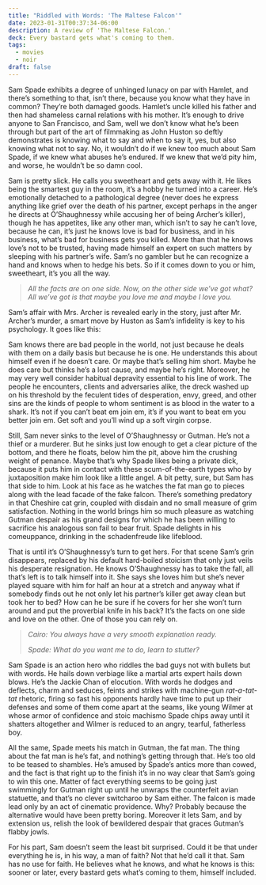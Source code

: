 ```yaml
---
title: "Riddled with Words: 'The Maltese Falcon'"
date: 2023-01-31T00:37:34-06:00
description: A review of 'The Maltese Falcon.'
deck: Every bastard gets what's coming to them.
tags:
  - movies
  - noir
draft: false
---
```


Sam Spade exhibits a degree of unhinged lunacy on par with Hamlet, and there’s something to that, isn’t there, because you know what they have in common? They’re both damaged goods. Hamlet’s uncle killed his father and then had shameless carnal relations with his mother. It’s enough to drive anyone to San Francisco, and Sam, well we don’t know what he’s been through but part of the art of filmmaking as John Huston so deftly demonstrates is knowing what to say and when to say it, yes, but also knowing what not to say. No, it wouldn’t do if we knew too much about Sam Spade, if we knew what abuses he’s endured. If we knew that we’d pity him, and worse, he wouldn’t be so damn cool.

Sam is pretty slick. He calls you sweetheart and gets away with it. He likes being the smartest guy in the room, it’s a hobby he turned into a career. He’s emotionally detached to a pathological degree (never does he express anything like grief over the death of his partner, except perhaps in the anger he directs at O’Shaughnessy while accusing her of being Archer’s killer), though he has appetites, like any other man, which isn’t to say he can’t love, because he can, it’s just he knows love is bad for business, and in his business, what’s bad for business gets you killed. More than that he knows love’s not to be trusted, having made himself an expert on such matters by sleeping with his partner’s wife. Sam’s no gambler but he can recognize a hand and knows when to hedge his bets. So if it comes down to you or him, sweetheart, it’s you all the way.

> *All the facts are on one side. Now, on the other side we’ve got what? All we’ve got is that maybe you love me and maybe I love you.*

Sam’s affair with Mrs. Archer is revealed early in the story, just after Mr. Archer’s murder, a smart move by Huston as Sam’s infidelity is key to his psychology. It goes like this:

Sam knows there are bad people in the world, not just because he deals with them on a daily basis but because he is one. He understands this about himself even if he doesn’t care. Or maybe that’s selling him short. Maybe he does care but thinks he’s a lost cause, and maybe he’s right. Moreover, he may very well consider habitual depravity essential to his line of work. The people he encounters, clients and adversaries alike, the dreck washed up on his threshold by the feculent tides of desperation, envy, greed, and other sins are the kinds of people to whom sentiment is as blood in the water to a shark. It’s not if you can’t beat em join em, it’s if you want to beat em you better join em. Get soft and you’ll wind up a soft virgin corpse.

Still, Sam never sinks to the level of O’Shaughnessy or Gutman. He’s not a thief or a murderer. But he sinks just low enough to get a clear picture of the bottom, and there he floats, below him the pit, above him the crushing weight of penance. Maybe that’s why Spade likes being a private dick, because it puts him in contact with these scum-of-the-earth types who by juxtaposition make him look like a little angel. A bit petty, sure, but Sam has that side to him. Look at his face as he watches the fat man go to pieces along with the lead facade of the fake falcon. There’s something predatory in that Cheshire cat grin, coupled with disdain and no small measure of grim satisfaction. Nothing in the world brings him so much pleasure as watching Gutman despair as his grand designs for which he has been willing to sacrifice his analogous son fail to bear fruit. Spade delights in his comeuppance, drinking in the schadenfreude like lifeblood.

That is until it’s O’Shaughnessy’s turn to get hers. For that scene Sam’s grin disappears, replaced by his default hard-boiled stoicism that only just veils his desperate resignation. He knows O’Shaughnessy has to take the fall, all that’s left is to talk himself into it. She says she loves him but she’s never played square with him for half an hour at a stretch and anyway what if somebody finds out he not only let his partner’s killer get away clean but took her to bed? How can he be sure if he covers for her she won’t turn around and put the proverbial knife in his back? It’s the facts on one side and love on the other. One of those you can rely on.

> *Cairo: You always have a very smooth explanation ready.*
>
> *Spade: What do you want me to do, learn to stutter?*

Sam Spade is an action hero who riddles the bad guys not with bullets but with words. He hails down verbiage like a martial arts expert hails down blows. He’s the Jackie Chan of elocution. With words he dodges and deflects, charm and  seduces, feints and strikes with machine-gun *rat-a-tat-tat* rhetoric, firing so fast his opponents hardly have time to put up their defenses and some of them come apart at the seams, like young Wilmer at whose armor of confidence and stoic machismo Spade chips away until it shatters altogether and Wilmer is reduced to an angry, tearful, fatherless boy.

All the same, Spade meets his match in Gutman, the fat man. The thing about the fat man is he’s fat, and nothing’s getting through that. He’s too old to be teased to shambles. He’s amused by Spade’s antics more than cowed, and the fact is that right up to the finish it’s in no way clear that Sam’s going to win this one. Matter of fact everything seems to be going just swimmingly for Gutman right up until he unwraps the counterfeit avian statuette, and that’s no clever switcharoo by Sam either. The falcon is made lead only by an act of cinematic providence. Why? Probably because the alternative would have been pretty boring. Moreover it lets Sam, and by extension us, relish the look of bewildered despair that graces Gutman’s flabby jowls.

For his part, Sam doesn’t seem the least bit surprised. Could it be that under everything he is, in his way, a man of faith? Not that he’d call it that. Sam has no use for faith. He believes what he knows, and what he knows is this: sooner or later, every bastard gets what’s coming to them, himself included.
